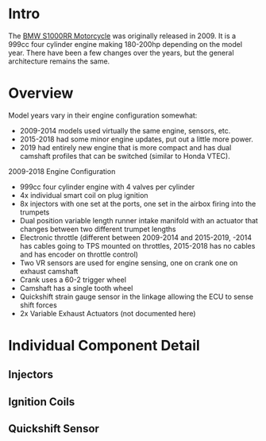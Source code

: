 # Intro
The [BMW S1000RR Motorcycle](https://en.wikipedia.org/wiki/BMW_S1000RR#:~:text=BMW%20S1000RR%20is%20a%20race,engine%20redlined%20at%2014%2C200%20rpm.) was originally released in 2009. It is a 999cc four cylinder engine making 180-200hp depending on the model year. There have been a few changes over the years, but the general architecture remains the same.

# Overview
Model years vary in their engine configuration somewhat:
* 2009-2014 models used virtually the same engine, sensors, etc.
* 2015-2018 had some minor engine updates, put out a little more power.
* 2019 had entirely new engine that is more compact and has dual camshaft profiles that can be switched (similar to Honda VTEC).

2009-2018 Engine Configuration
* 999cc four cylinder engine with 4 valves per cylinder
* 4x individual smart coil on plug ignition
* 8x injectors with one set at the ports, one set in the airbox firing into the trumpets
* Dual position variable length runner intake manifold with an actuator that changes between two different trumpet lengths
* Electronic throttle (different between 2009-2014 and 2015-2019, -2014 has cables going to TPS mounted on throttles, 2015-2018 has no cables and has encoder on throttle control)
* Two VR sensors are used for engine sensing, one on crank one on exhaust camshaft
* Crank uses a 60-2 trigger wheel
* Camshaft has a single tooth wheel
* Quickshift strain gauge sensor in the linkage allowing the ECU to sense shift forces
* 2x Variable Exhaust Actuators (not documented here)

# Individual Component Detail

## Injectors

## Ignition Coils

## Quickshift Sensor

